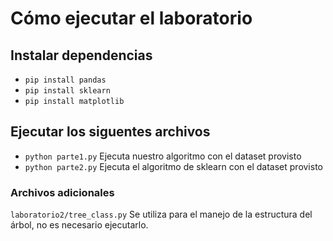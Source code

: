 # Cómo ejecutar el laboratorio

## Instalar dependencias

- `pip install pandas`
- `pip install sklearn`
- `pip install matplotlib`

## Ejecutar los siguentes archivos

- `python parte1.py` Ejecuta nuestro algoritmo con el dataset provisto
- `python parte2.py` Ejecuta el algoritmo de sklearn con el dataset provisto

### Archivos adicionales
`laboratorio2/tree_class.py` Se utiliza para el manejo de la estructura del árbol, no es necesario ejecutarlo.
